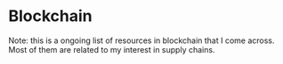 # Blockchain
Note: this is a ongoing list of resources in blockchain that I come across. Most of them are related to my interest in supply chains. 
